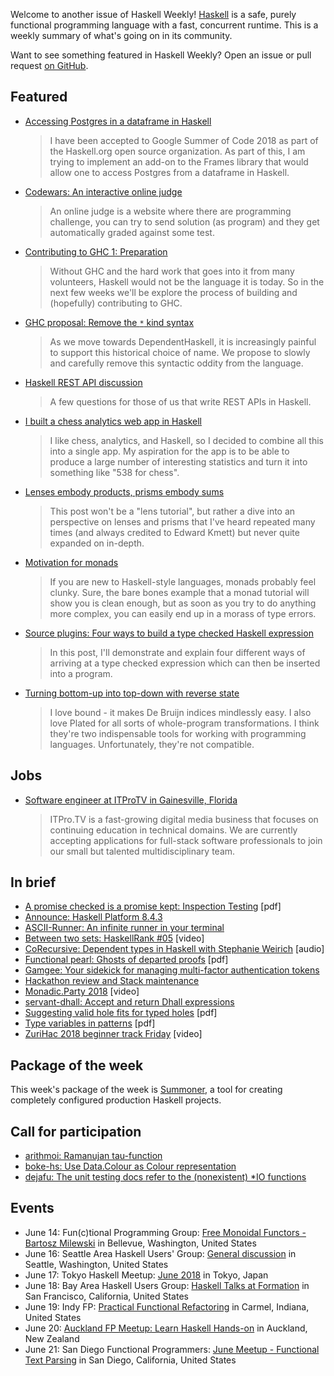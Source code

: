 <!-- 2018-06-14 unpublished -->

Welcome to another issue of Haskell Weekly!
[Haskell](https://haskell-lang.org) is a safe, purely functional programming language with a fast, concurrent runtime.
This is a weekly summary of what's going on in its community.

Want to see something featured in Haskell Weekly?
Open an issue or pull request [on GitHub](https://github.com/haskellweekly/haskellweekly.github.io).

## Featured

-   [Accessing Postgres in a dataframe in Haskell](https://www.gagandeepbhatia.com/blog/accessing-postgres-in-a-dataframe-in-haskell-early-steps-part-1/)

    > I have been accepted to Google Summer of Code 2018 as part of the Haskell.org open source organization. As part of this, I am trying to implement an add-on to the Frames library that would allow one to access Postgres from a dataframe in Haskell.

-   [Codewars: An interactive online judge](https://np.reddit.com/r/haskell/comments/8qqihd/codewars_an_interactive_online_judge/)

    > An online judge is a website where there are programming challenge, you can try to send solution (as program) and they get automatically graded against some test.

-   [Contributing to GHC 1: Preparation](https://mmhaskell.com/blog/2018/6/11/contributing-to-ghc-1-preparation)

    > Without GHC and the hard work that goes into it from many volunteers, Haskell would not be the language it is today. So in the next few weeks we'll be explore the process of building and (hopefully) contributing to GHC.

-   [GHC proposal: Remove the `*` kind syntax](https://github.com/int-index/ghc-proposals/blob/a0dd13465e0286171a153e3106291e19a88202f0/proposals/0000-remove-star-kind.rst)

    > As we move towards DependentHaskell, it is increasingly painful to support this historical choice of name. We propose to slowly and carefully remove this syntactic oddity from the language.

-   [Haskell REST API discussion](https://np.reddit.com/r/haskell/comments/8p9mm3/haskell_rest_api_discussion/)

    > A few questions for those of us that write REST APIs in Haskell.

-   [I built a chess analytics web app in Haskell](https://np.reddit.com/r/haskell/comments/8qecdw/i_built_a_chess_analytics_web_app_in_haskell/)

    > I like chess, analytics, and Haskell, so I decided to combine all this into a single app. My aspiration for the app is to be able to produce a large number of interesting statistics and turn it into something like "538 for chess".

-   [Lenses embody products, prisms embody sums](https://blog.jle.im/entry/lenses-products-prisms-sums.html)

    > This post won't be a "lens tutorial", but rather a dive into an perspective on lenses and prisms that I've heard repeated many times (and always credited to Edward Kmett) but never quite expanded on in-depth.

-   [Motivation for monads](https://np.reddit.com/r/haskell/comments/8pym3x/motivation_for_monads/)

    > If you are new to Haskell-style languages, monads probably feel clunky. Sure, the bare bones example that a monad tutorial will show you is clean enough, but as soon as you try to do anything more complex, you can easily end up in a morass of type errors.

-   [Source plugins: Four ways to build a type checked Haskell expression](https://mpickering.github.io/posts/2018-06-11-source-plugins.html)

    > In this post, I'll demonstrate and explain four different ways of arriving at a type checked expression which can then be inserted into a program.

-   [Turning bottom-up into top-down with reverse state](https://blog.ielliott.io/topsy-turvy-reverse-state/)

    > I love bound - it makes De Bruijn indices mindlessly easy. I also love Plated for all sorts of whole-program transformations. I think they're two indispensable tools for working with programming languages. Unfortunately, they're not compatible.

## Jobs

-   [Software engineer at ITProTV in Gainesville, Florida](https://functionaljobs.com/jobs/9080-software-engineer-developer-at-itprotv)

    > ITPro.TV is a fast-growing digital media business that focuses on continuing education in technical domains. We are currently accepting applications for full-stack software professionals to join our small but talented multidisciplinary team.

## In brief

-   [A promise checked is a promise kept: Inspection Testing](https://arxiv.org/pdf/1803.07130.pdf) [pdf]
-   [Announce: Haskell Platform 8.4.3](https://mail.haskell.org/pipermail/haskell-cafe/2018-June/129256.html)
-   [ASCII-Runner: An infinite runner in your terminal](https://github.com/smallhadroncollider/ascii-runner/tree/52d8b04fd875e2756645ac45167591ad41800a05)
-   [Between two sets: HaskellRank #05](https://www.youtube.com/watch?v=40kpc90ZzDg) [video]
-   [CoRecursive: Dependent types in Haskell with Stephanie Weirich](https://corecursive.com/015-dependant-types-in-haskell-with-stephanie-weirich) [audio]
-   [Functional pearl: Ghosts of departed proofs](https://github.com/matt-noonan/gdp-paper/releases/download/june-2018-draft/gdp.pdf) [pdf]
-   [Gamgee: Your sidekick for managing multi-factor authentication tokens](https://github.com/rkaippully/gamgee/tree/87ba29549bcd682cacf6d45346eb80e8110912a7)
-   [Hackathon review and Stack maintenance](https://www.fpcomplete.com/blog/2018/06/hackathon-review-and-stack-maintenance)
-   [Monadic.Party 2018](https://www.youtube.com/playlist?list=PLcAu_kKy-krz3t2teYyCM0Lt4015DF-Zp) [video]
-   [servant-dhall: Accept and return Dhall expressions](https://hackage.haskell.org/package/servant-dhall-0.1)
-   [Suggesting valid hole fits for typed holes](https://mpg.is/papers/gissurarson2018suggesting.pdf) [pdf]
-   [Type variables in patterns](https://arxiv.org/pdf/1806.03476.pdf) [pdf]
-   [ZuriHac 2018 beginner track Friday](https://www.youtube.com/watch?v=4fNIhrDhaYA) [video]

## Package of the week

This week's package of the week is [Summoner](https://github.com/kowainik/summoner/tree/7372d48449ff4362c3627bb21a1ee4d44d030750),
a tool for creating completely configured production Haskell projects.

## Call for participation

-   [arithmoi: Ramanujan tau-function](https://github.com/cartazio/arithmoi/issues/106)
-   [boke-hs: Use Data.Colour as Colour representation](https://github.com/ahaym/boke-hs/issues/5)
-   [dejafu: The unit testing docs refer to the (nonexistent) *IO functions](https://github.com/barrucadu/dejafu/issues/269)

## Events

-   June 14: Fun(c)tional Programming Group: [Free Monoidal Functors - Bartosz Milewski](https://www.meetup.com/fun-c-group/events/250416403/) in Bellevue, Washington, United States
-   June 16: Seattle Area Haskell Users' Group: [General discussion](https://www.meetup.com/SEAHUG/events/250803977/) in Seattle, Washington, United States
-   June 17: Tokyo Haskell Meetup: [June 2018](https://www.meetup.com/Tokyo-Haskell-Meetup/events/248862556/) in Tokyo, Japan
-   June 18: Bay Area Haskell Users Group: [Haskell Talks at Formation](https://www.meetup.com/Bay-Area-Haskell-Users-Group/events/251309178/) in San Francisco, California, United States
-   June 19: Indy FP: [Practical Functional Refactoring](https://www.meetup.com/Indy-FP/events/251398868/) in Carmel, Indiana, United States
-   June 20: [Auckland FP Meetup: Learn Haskell Hands-on](https://www.meetup.com/Functional-Programming-Auckland/events/251540734/) in Auckland, New Zealand
-   June 21: San Diego Functional Programmers: [June Meetup - Functional Text Parsing](https://www.meetup.com/San-Diego-Functional-Programmers/events/250846753/) in San Diego, California, United States
